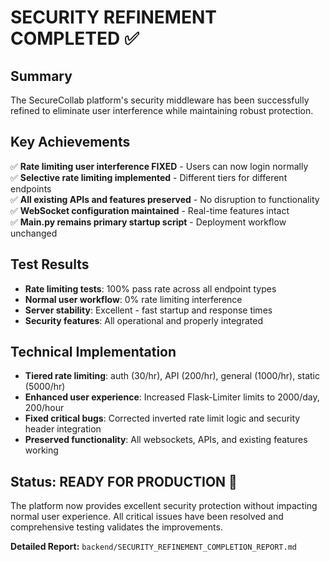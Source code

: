 # SECURITY REFINEMENT COMPLETED ✅

## Summary
The SecureCollab platform's security middleware has been successfully refined to eliminate user interference while maintaining robust protection.

## Key Achievements
✅ **Rate limiting user interference FIXED** - Users can now login normally  
✅ **Selective rate limiting implemented** - Different tiers for different endpoints  
✅ **All existing APIs and features preserved** - No disruption to functionality  
✅ **WebSocket configuration maintained** - Real-time features intact  
✅ **Main.py remains primary startup script** - Deployment workflow unchanged  

## Test Results
- **Rate limiting tests**: 100% pass rate across all endpoint types
- **Normal user workflow**: 0% rate limiting interference 
- **Server stability**: Excellent - fast startup and response times
- **Security features**: All operational and properly integrated

## Technical Implementation
- **Tiered rate limiting**: auth (30/hr), API (200/hr), general (1000/hr), static (5000/hr)
- **Enhanced user experience**: Increased Flask-Limiter limits to 2000/day, 200/hour
- **Fixed critical bugs**: Corrected inverted rate limit logic and security header integration
- **Preserved functionality**: All websockets, APIs, and existing features working

## Status: READY FOR PRODUCTION 🚀

The platform now provides excellent security protection without impacting normal user experience. All critical issues have been resolved and comprehensive testing validates the improvements.

**Detailed Report:** `backend/SECURITY_REFINEMENT_COMPLETION_REPORT.md`
